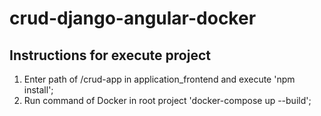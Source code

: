 # crud-django-angular-docker

## Instructions for execute project

1. Enter path of /crud-app in application_frontend and execute 'npm install';
2. Run command of Docker in root project 'docker-compose up --build';
